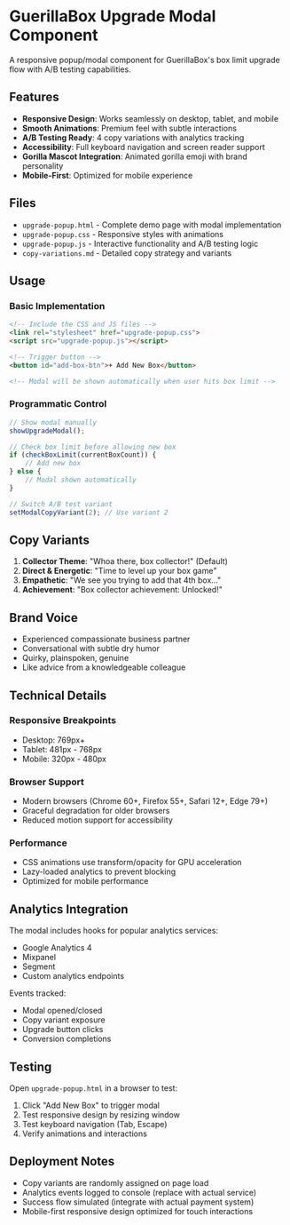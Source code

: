 # GuerillaBox Upgrade Modal Component

A responsive popup/modal component for GuerillaBox's box limit upgrade flow with A/B testing capabilities.

## Features

- **Responsive Design**: Works seamlessly on desktop, tablet, and mobile
- **Smooth Animations**: Premium feel with subtle interactions
- **A/B Testing Ready**: 4 copy variations with analytics tracking
- **Accessibility**: Full keyboard navigation and screen reader support
- **Gorilla Mascot Integration**: Animated gorilla emoji with brand personality
- **Mobile-First**: Optimized for mobile experience

## Files

- `upgrade-popup.html` - Complete demo page with modal implementation
- `upgrade-popup.css` - Responsive styles with animations
- `upgrade-popup.js` - Interactive functionality and A/B testing logic
- `copy-variations.md` - Detailed copy strategy and variants

## Usage

### Basic Implementation
```html
<!-- Include the CSS and JS files -->
<link rel="stylesheet" href="upgrade-popup.css">
<script src="upgrade-popup.js"></script>

<!-- Trigger button -->
<button id="add-box-btn">+ Add New Box</button>

<!-- Modal will be shown automatically when user hits box limit -->
```

### Programmatic Control
```javascript
// Show modal manually
showUpgradeModal();

// Check box limit before allowing new box
if (checkBoxLimit(currentBoxCount)) {
    // Add new box
} else {
    // Modal shown automatically
}

// Switch A/B test variant
setModalCopyVariant(2); // Use variant 2
```

## Copy Variants

1. **Collector Theme**: "Whoa there, box collector!" (Default)
2. **Direct & Energetic**: "Time to level up your box game"
3. **Empathetic**: "We see you trying to add that 4th box..."
4. **Achievement**: "Box collector achievement: Unlocked!"

## Brand Voice

- Experienced compassionate business partner
- Conversational with subtle dry humor
- Quirky, plainspoken, genuine
- Like advice from a knowledgeable colleague

## Technical Details

### Responsive Breakpoints
- Desktop: 769px+
- Tablet: 481px - 768px
- Mobile: 320px - 480px

### Browser Support
- Modern browsers (Chrome 60+, Firefox 55+, Safari 12+, Edge 79+)
- Graceful degradation for older browsers
- Reduced motion support for accessibility

### Performance
- CSS animations use transform/opacity for GPU acceleration
- Lazy-loaded analytics to prevent blocking
- Optimized for mobile performance

## Analytics Integration

The modal includes hooks for popular analytics services:
- Google Analytics 4
- Mixpanel
- Segment
- Custom analytics endpoints

Events tracked:
- Modal opened/closed
- Copy variant exposure
- Upgrade button clicks
- Conversion completions

## Testing

Open `upgrade-popup.html` in a browser to test:
1. Click "Add New Box" to trigger modal
2. Test responsive design by resizing window
3. Test keyboard navigation (Tab, Escape)
4. Verify animations and interactions

## Deployment Notes

- Copy variants are randomly assigned on page load
- Analytics events logged to console (replace with actual service)
- Success flow simulated (integrate with actual payment system)
- Mobile-first responsive design optimized for touch interactions